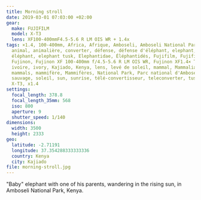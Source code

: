 ```yaml
---
title: Morning stroll
date: 2019-03-01 07:03:00 +02:00
gear:
  make: FUJIFILM
  model: X-T3
  lens: XF100-400mmF4.5-5.6 R LM OIS WR + 1.4x
tags: ×1.4, 100-400mm, Africa, Afrique, Amboseli, Amboseli National Park,
  animal, animalière, converter, défense, défense d'éléphant, elephant,
  éléphant, elephant tusk, Elephantidae, Éléphantidés, Fujifilm, Fujifilm X-T3,
  Fujinon, Fujinon XF 100-400mm f/4.5-5.6 R LM OIS WR, Fujinon XF1.4× TC WR,
  ivoire, ivory, Kajiado, Kenya, lens, levé de soleil, mammal, Mammalia,
  mammals, mammifère, Mammifères, National Park, Parc national d'Amboseli,
  sauvage, soleil, sun, sunrise, télé-convertisseur, teleconverter, tusk, wild,
  X-T3, x1.4
settings:
  focal_length: 378.8
  focal_length_35mm: 568
  iso: 800
  aperture: 9
  shutter_speed: 1/140
dimensions:
  width: 3500
  height: 2333
geo:
  latitude: -2.71191
  longitude: 37.354288333333336
  country: Kenya
  city: Kajiado
file: morning-stroll.jpg
---
```


"Baby" elephant with one of his parents, wandering in the rising sun, in Amboseli National Park, Kenya.
